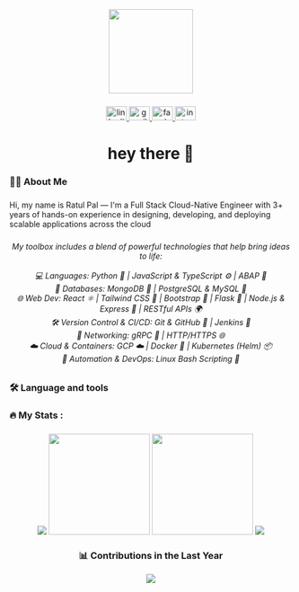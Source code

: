 <div align="center">
  <img height="150" src="https://media.giphy.com/media/M9gbBd9nbDrOTu1Mqx/giphy.gif"  />
</div>

###

<!-- README completed and enhanced with neon theme, animated stats, and verified links. Feel free to personalize further! 🚀 -->

<div align="center">
  <a href="https://www.linkedin.com/in/ratul-pal" target="_blank">
    <img src="https://raw.githubusercontent.com/maurodesouza/profile-readme-generator/master/src/assets/icons/social/linkedin/default.svg" width="37" height="25" alt="linkedin logo"  />
  </a>
  <a href="mailto:ratulpal26@gmail.com" target="_blank">
    <img src="https://raw.githubusercontent.com/maurodesouza/profile-readme-generator/master/src/assets/icons/social/gmail/default.svg" width="37" height="25" alt="gmail logo"  />
  </a>
  <a href="https://www.facebook.com/profile.php?id=100075706825564" target="_blank">
    <img src="https://raw.githubusercontent.com/maurodesouza/profile-readme-generator/master/src/assets/icons/social/facebook/default.svg" width="37" height="25" alt="facebook logo"  />
  </a>
  <a href="https://www.instagram.com/ratul_pal97/?hl=en" target="_blank">
    <img src="https://raw.githubusercontent.com/maurodesouza/profile-readme-generator/master/src/assets/icons/social/instagram/default.svg" width="37" height="25" alt="instagram logo"  />
  </a>
</div>

###

<h1 align="center">hey there 👋</h1>

###

<h3 align="left">👩‍💻  About Me</h3>

###

<p align="left">Hi, my name is Ratul Pal — I'm a Full Stack Cloud-Native Engineer with 3+ years of hands-on experience in designing, developing, and deploying scalable applications across the cloud</p>

###

<h6 align="center">My toolbox includes a blend of powerful technologies that help bring ideas to life:<br><br>💻 Languages: Python 🐍 | JavaScript & TypeScript ⚙️ | ABAP 📘<br>🧠 Databases: MongoDB 🍃 | PostgreSQL & MySQL 🐘<br>🌐 Web Dev: React ⚛️ | Tailwind CSS 🎨 | Bootstrap 📐 | Flask 🍥 | Node.js & Express 🚀 | RESTful APIs 🌍<br>🛠️ Version Control & CI/CD: Git & GitHub 🔧 | Jenkins 🧹<br>📡 Networking: gRPC 🔗 | HTTP/HTTPS 🌐<br>☁️ Cloud & Containers: GCP ☁️ | Docker 🐳 | Kubernetes (Helm) 📦<br>🧰 Automation & DevOps: Linux Bash Scripting 🐧</h6>

###

<h3 align="left">🛠 Language and tools</h3>

###

<!-- Logos Section here (unchanged from user input) -->

###

<h3 align="left">🔥   My Stats :</h3>

###

<div align="center">

  <img src="https://readme-typing-svg.herokuapp.com?font=Fira+Code&size=24&pause=1000&color=00FFF7&center=true&vCenter=true&width=435&lines=Full+Stack+Cloud+Native+Engineer;Pythonic+%F0%9F%A7%A0+Thinker;Always+Building+%F0%9F%9A%80" />

  <img height="180em" src="https://github-readme-stats.vercel.app/api?username=ratulpal26&show_icons=true&hide_border=true&bg_color=0D1117&title_color=00FFF7&icon_color=00FFF7&text_color=ffffff" />
  <img height="180em" src="https://github-readme-streak-stats.herokuapp.com/?user=ratulpal26&hide_border=true&background=0D1117&ring=00FFF7&fire=00FFF7&currStreakLabel=00FFF7" />
  <img src="https://github-readme-stats.vercel.app/api/top-langs/?username=ratulpal26&layout=compact&hide_border=true&bg_color=0D1117&title_color=00FFF7&text_color=ffffff" />
</div>

###

<h3 align="center">📊 Contributions in the Last Year</h3>

<div align="center">
  <img src="https://github-readme-activity-graph.vercel.app/graph?username=ratulpal26&theme=react-dark&bg_color=0D1117&color=00FFF7&line=00FFF7&point=FFFFFF&hide_border=true" />
</div>
